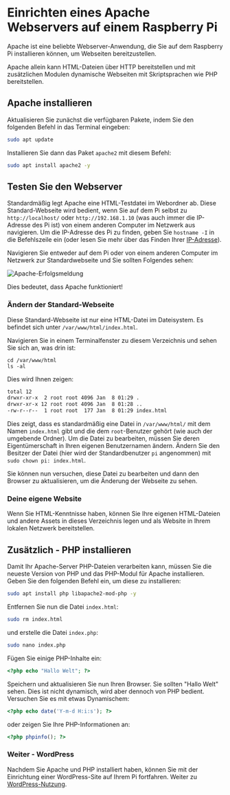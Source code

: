 # Einrichten eines Apache Webservers auf einem Raspberry Pi

Apache ist eine beliebte Webserver-Anwendung, die Sie auf dem Raspberry Pi installieren können, um Webseiten bereitzustellen.

Apache allein kann HTML-Dateien über HTTP bereitstellen und mit zusätzlichen Modulen dynamische Webseiten mit Skriptsprachen wie PHP bereitstellen.

## Apache installieren

Aktualisieren Sie zunächst die verfügbaren Pakete, indem Sie den folgenden Befehl in das Terminal eingeben:

```bash
sudo apt update
```

Installieren Sie dann das Paket `apache2` mit diesem Befehl:

```bash
sudo apt install apache2 -y
```

## Testen Sie den Webserver

Standardmäßig legt Apache eine HTML-Testdatei im Webordner ab. Diese Standard-Webseite wird bedient, wenn Sie auf dem Pi selbst zu `http://localhost/` oder `http://192.168.1.10` (was auch immer die IP-Adresse des Pi ist) von einem anderen Computer im Netzwerk aus navigieren. Um die IP-Adresse des Pi zu finden, geben Sie `hostname -I` in die Befehlszeile ein (oder lesen Sie mehr über das Finden Ihrer [IP-Adresse](../ip-address.md)).

Navigieren Sie entweder auf dem Pi oder von einem anderen Computer im Netzwerk zur Standardwebseite und Sie sollten Folgendes sehen:

![Apache-Erfolgsmeldung](images/apache-it-works.png)

Dies bedeutet, dass Apache funktioniert!

### Ändern der Standard-Webseite

Diese Standard-Webseite ist nur eine HTML-Datei im Dateisystem. Es befindet sich unter `/var/www/html/index.html`.

Navigieren Sie in einem Terminalfenster zu diesem Verzeichnis und sehen Sie sich an, was drin ist:

```
cd /var/www/html
ls -al
```

Dies wird Ihnen zeigen:

```bash
total 12
drwxr-xr-x  2 root root 4096 Jan  8 01:29 .
drwxr-xr-x 12 root root 4096 Jan  8 01:28 ..
-rw-r--r--  1 root root  177 Jan  8 01:29 index.html
```

Dies zeigt, dass es standardmäßig eine Datei in `/var/www/html/` mit dem Namen `index.html` gibt und die dem `root`-Benutzer gehört (wie auch der umgebende Ordner). Um die Datei zu bearbeiten, müssen Sie deren Eigentümerschaft in Ihren eigenen Benutzernamen ändern. Ändern Sie den Besitzer der Datei (hier wird der Standardbenutzer `pi` angenommen) mit `sudo chown pi: index.html`.

Sie können nun versuchen, diese Datei zu bearbeiten und dann den Browser zu aktualisieren, um die Änderung der Webseite zu sehen.

### Deine eigene Website

Wenn Sie HTML-Kenntnisse haben, können Sie Ihre eigenen HTML-Dateien und andere Assets in dieses Verzeichnis legen und als Website in Ihrem lokalen Netzwerk bereitstellen.

## Zusätzlich - PHP installieren

Damit Ihr Apache-Server PHP-Dateien verarbeiten kann, müssen Sie die neueste Version von PHP und das PHP-Modul für Apache installieren. Geben Sie den folgenden Befehl ein, um diese zu installieren:

```bash
sudo apt install php libapache2-mod-php -y
```

Entfernen Sie nun die Datei `index.html`:

```bash
sudo rm index.html
```

und erstelle die Datei `index.php`:

```bash
sudo nano index.php
```

Fügen Sie einige PHP-Inhalte ein:

```php
<?php echo "Hallo Welt"; ?>
```

Speichern und aktualisieren Sie nun Ihren Browser. Sie sollten "Hallo Welt" sehen. Dies ist nicht dynamisch, wird aber dennoch von PHP bedient. Versuchen Sie es mit etwas Dynamischem:

```php
<?php echo date('Y-m-d H:i:s'); ?>
```

oder zeigen Sie Ihre PHP-Informationen an:

```php
<?php phpinfo(); ?>
```

### Weiter - WordPress

Nachdem Sie Apache und PHP installiert haben, können Sie mit der Einrichtung einer WordPress-Site auf Ihrem Pi fortfahren. Weiter zu [WordPress-Nutzung](../../usage/wordpress/README.md).